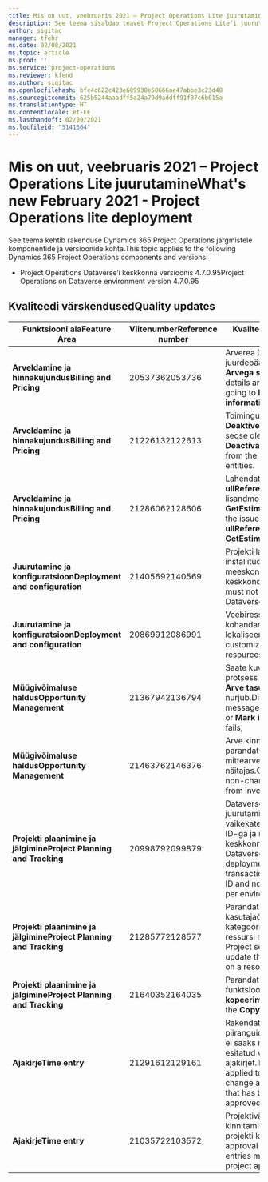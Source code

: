 ```yaml
---
title: Mis on uut, veebruaris 2021 – Project Operations Lite juurutamine
description: See teema sisaldab teavet Project Operations Lite’i juurutuse 2021. aasta veebruari väljalaskes saadaolevate kvaliteedivärskenduste kohta.
author: sigitac
manager: tfehr
ms.date: 02/08/2021
ms.topic: article
ms.prod: ''
ms.service: project-operations
ms.reviewer: kfend
ms.author: sigitac
ms.openlocfilehash: bfc4c622c423e689938e58666ae47abbe3c23d48
ms.sourcegitcommit: 625b5244aaadff5a24a79d9addff91f87c6b015a
ms.translationtype: HT
ms.contentlocale: et-EE
ms.lasthandoff: 02/09/2021
ms.locfileid: "5141304"
---
```

# <a name="whats-new-february-2021---project-operations-lite-deployment"></a><span data-ttu-id="1817a-103">Mis on uut, veebruaris 2021 – Project Operations Lite juurutamine</span><span class="sxs-lookup"><span data-stu-id="1817a-103">What's new February 2021 - Project Operations lite deployment</span></span>

<span data-ttu-id="1817a-104">See teema kehtib rakenduse Dynamics 365 Project Operations järgmistele komponentide ja versioonide kohta.</span><span class="sxs-lookup"><span data-stu-id="1817a-104">This topic applies to the following Dynamics 365 Project Operations components and versions:</span></span>

  - <span data-ttu-id="1817a-105">Project Operations Dataverse’i keskkonna versioonis 4.7.0.95</span><span class="sxs-lookup"><span data-stu-id="1817a-105">Project Operations on Dataverse environment version 4.7.0.95</span></span>

## <a name="quality-updates"></a><span data-ttu-id="1817a-106">Kvaliteedi värskendused</span><span class="sxs-lookup"><span data-stu-id="1817a-106">Quality updates</span></span>

| <span data-ttu-id="1817a-107">**Funktsiooni ala**</span><span class="sxs-lookup"><span data-stu-id="1817a-107">**Feature Area**</span></span> | <span data-ttu-id="1817a-108">**Viitenumber**</span><span class="sxs-lookup"><span data-stu-id="1817a-108">**Reference number**</span></span> | <span data-ttu-id="1817a-109">**Kvaliteedi värskendus**</span><span class="sxs-lookup"><span data-stu-id="1817a-109">**Quality update**</span></span> |
| --- | --- | --- |
| <span data-ttu-id="1817a-110">**Arveldamine ja hinnakujundus**</span><span class="sxs-lookup"><span data-stu-id="1817a-110">**Billing and Pricing**</span></span> | <span data-ttu-id="1817a-111">2053736</span><span class="sxs-lookup"><span data-stu-id="1817a-111">2053736</span></span> | <span data-ttu-id="1817a-112">Arverea üksikasjad on nüüd juurdepääsetav jaotises **Arve** > **Arvega seotud teave**.</span><span class="sxs-lookup"><span data-stu-id="1817a-112">Invoice line details are now accessible by going to **Invoice** > **Related information**.</span></span> |
| <span data-ttu-id="1817a-113">**Arveldamine ja hinnakujundus**</span><span class="sxs-lookup"><span data-stu-id="1817a-113">**Billing and Pricing**</span></span> | <span data-ttu-id="1817a-114">2122613</span><span class="sxs-lookup"><span data-stu-id="1817a-114">2122613</span></span> | <span data-ttu-id="1817a-115">Toimingud **Aktiveeri** ja **Deaktiveeri** eemaldati **Hinnakirja** seose olemitelt.</span><span class="sxs-lookup"><span data-stu-id="1817a-115">The **Activate** and **Deactivate** actions were removed from the **Price List** association entities.</span></span> |
| <span data-ttu-id="1817a-116">**Arveldamine ja hinnakujundus**</span><span class="sxs-lookup"><span data-stu-id="1817a-116">**Billing and Pricing**</span></span> | <span data-ttu-id="1817a-117">2128606</span><span class="sxs-lookup"><span data-stu-id="1817a-117">2128606</span></span> | <span data-ttu-id="1817a-118">Lahendatud on probleem tõrkega **ullReferenceException** lisandmoodulis **GetEstimatesForProject**.</span><span class="sxs-lookup"><span data-stu-id="1817a-118">Resolved the issue with **ullReferenceException** in the **GetEstimatesForProject** plug-in.</span></span> |
| <span data-ttu-id="1817a-119">**Juurutamine ja konfiguratsioon**</span><span class="sxs-lookup"><span data-stu-id="1817a-119">**Deployment and configuration**</span></span> | <span data-ttu-id="1817a-120">2140569</span><span class="sxs-lookup"><span data-stu-id="1817a-120">2140569</span></span> | <span data-ttu-id="1817a-121">Projekti lahendus ei tohi olla installitud Dataverse'i meeskondade keskkondadesse.</span><span class="sxs-lookup"><span data-stu-id="1817a-121">Project solution must not be installed in the Dataverse Teams environments.</span></span> |
| <span data-ttu-id="1817a-122">**Juurutamine ja konfiguratsioon**</span><span class="sxs-lookup"><span data-stu-id="1817a-122">**Deployment and configuration**</span></span> | <span data-ttu-id="1817a-123">2086991</span><span class="sxs-lookup"><span data-stu-id="1817a-123">2086991</span></span> | <span data-ttu-id="1817a-124">Veebiressursside piiratud kohandamise lokaliseerimine.</span><span class="sxs-lookup"><span data-stu-id="1817a-124">Restricted customizing localization of web resources.</span></span> |
| <span data-ttu-id="1817a-125">**Müügivõimaluse haldus**</span><span class="sxs-lookup"><span data-stu-id="1817a-125">**Opportunity Management**</span></span> | <span data-ttu-id="1817a-126">2136794</span><span class="sxs-lookup"><span data-stu-id="1817a-126">2136794</span></span> | <span data-ttu-id="1817a-127">Saate kuvada õige tõrketeate, kui protsess **Arve kinnitamine** või **Arve tasutuks märkimine** nurjub.</span><span class="sxs-lookup"><span data-stu-id="1817a-127">Display correct error message when **Confirm invoice** or **Mark invoice as paid** process fails,</span></span> |
| <span data-ttu-id="1817a-128">**Müügivõimaluse haldus**</span><span class="sxs-lookup"><span data-stu-id="1817a-128">**Opportunity Management**</span></span> | <span data-ttu-id="1817a-129">2146376</span><span class="sxs-lookup"><span data-stu-id="1817a-129">2146376</span></span> | <span data-ttu-id="1817a-130">Arve kinnituselt luuakse parandatud maksusumma mittearveldatavad tegelikus näitajas.</span><span class="sxs-lookup"><span data-stu-id="1817a-130">Corrected tax amount in a non-chargeable actual is created from invoice confirmation.</span></span> |
| <span data-ttu-id="1817a-131">**Projekti plaanimine ja jälgimine**</span><span class="sxs-lookup"><span data-stu-id="1817a-131">**Project Planning and Tracking**</span></span> | <span data-ttu-id="1817a-132">2099879</span><span class="sxs-lookup"><span data-stu-id="1817a-132">2099879</span></span> | <span data-ttu-id="1817a-133">Dataverse'i keskkonna juurutamine peab looma tehingu vaikekategooria koos staatilise ID-ga ja mitte seda juhuslikult keskkonna kohta looma.</span><span class="sxs-lookup"><span data-stu-id="1817a-133">The Dataverse environment deployment must create a default transaction category with a static ID and not randomly generate one per environment.</span></span> |
| <span data-ttu-id="1817a-134">**Projekti plaanimine ja jälgimine**</span><span class="sxs-lookup"><span data-stu-id="1817a-134">**Project Planning and Tracking**</span></span> | <span data-ttu-id="1817a-135">2128577</span><span class="sxs-lookup"><span data-stu-id="1817a-135">2128577</span></span> | <span data-ttu-id="1817a-136">Parandatud on Project Service'i kasutajaõigused tehingu kategooria värskendamiseks ressursi määramisel.</span><span class="sxs-lookup"><span data-stu-id="1817a-136">Fixed the Project service user privileges to update the transaction category on a resource assignment.</span></span> |
| <span data-ttu-id="1817a-137">**Projekti plaanimine ja jälgimine**</span><span class="sxs-lookup"><span data-stu-id="1817a-137">**Project Planning and Tracking**</span></span> | <span data-ttu-id="1817a-138">2164035</span><span class="sxs-lookup"><span data-stu-id="1817a-138">2164035</span></span> | <span data-ttu-id="1817a-139">Parandatud on probleemid funktsiooniga **Projekti kopeerimine**.</span><span class="sxs-lookup"><span data-stu-id="1817a-139">Fixed issues with the **Copy Project** function.</span></span> |
| <span data-ttu-id="1817a-140">**Ajakirje**</span><span class="sxs-lookup"><span data-stu-id="1817a-140">**Time entry**</span></span> | <span data-ttu-id="1817a-141">2129161</span><span class="sxs-lookup"><span data-stu-id="1817a-141">2129161</span></span> | <span data-ttu-id="1817a-142">Rakendatakse kitsamaid piiranguid tagamaks, et kasutajad ei saaks muuta või värskendada esitatud või kinnitatud ajakirjet.</span><span class="sxs-lookup"><span data-stu-id="1817a-142">Tighter restrictions are applied to ensure users can't change and update a time entry that has been submitted or approved.</span></span> |
| <span data-ttu-id="1817a-143">**Ajakirje**</span><span class="sxs-lookup"><span data-stu-id="1817a-143">**Time entry**</span></span> | <span data-ttu-id="1817a-144">2103572</span><span class="sxs-lookup"><span data-stu-id="1817a-144">2103572</span></span> | <span data-ttu-id="1817a-145">Projektiväliste ajakirjete aja kinnitamine ei pea nõudma projekti kinnitaja rolli.</span><span class="sxs-lookup"><span data-stu-id="1817a-145">Time approval for non-project time entries must not be looking for project approver role.</span></span> |
